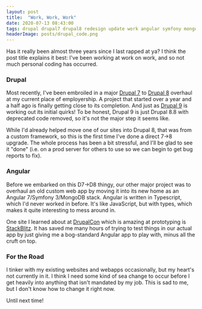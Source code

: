 ```yaml
---
layout: post
title:  "Work, Work, Work"
date: 2020-07-13 08:43:00
tags: drupal drupal7 drupal8 redesign update work angular symfony mongodb typescript prototyping
headerImage: posts/drupal_code.png
---
```


Has it really been almost three years since I last rapped at ya? I think the post title explains it best: I've been working at work on work, and so not much personal coding has occurred.

<!--more-->

### Drupal

Most recently, I've been embroiled in a major [Drupal 7](https://drupal.org/7) to [Drupal 8](https://drupal.org/8) overhaul at my current place of employership. A project that started over a year and a half ago is finally getting close to its completion. And just as [Drupal 9](https://drupal.org/9) is working out its initial quirks! To be honest, Drupal 9 is just Drupal 8.8 with deprecated code removed, so it's not the major step it seems like.

While I'd already helped move one of our sites into Drupal 8, that was from a custom framework, so this is the first time I've done a direct 7->8 upgrade. The whole process has been a bit stressful, and I'll be glad to see it "done" (i.e. on a prod server for others to use so we can begin to get bug reports to fix).

### Angular

Before we embarked on this D7->D8 thingy, our other major project was to overhaul an old custom web app by moving it into its new home as an Angular 7/Symfony 3/MongoDB stack. Angular is written in Typescript, which I'd never worked in before. It's like JavaScript, but with types, which makes it quite interesting to mess around in.

One site I learned about at [DrupalCon](https://events.drupal.org/drupalcon) which is amazing at prototyping is [StackBlitz](https://stackblitz.com). It has saved me many hours of trying to test things in our actual app by just giving me a bog-standard Angular app to play with, minus all the cruft on top.

### For the Road

I tinker with my existing websites and webapps occasionally, but my heart's not currently in it. I think I need some kind of sea change to occur before I get heavily into anything that isn't mandated by my job. This is sad to me, but I don't know how to change it right now.

Until next time!
